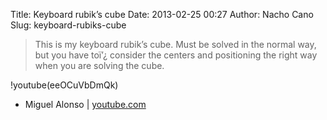 Title: Keyboard rubik’s cube
Date: 2013-02-25 00:27
Author: Nacho Cano
Slug: keyboard-rubiks-cube

> This is my keyboard rubik’s cube. Must be solved in the normal way,
> but you have toï’¿ consider the centers and positioning the right way
> when you are solving the cube.

!youtube(eeOCuVbDmQk)

- Miguel Alonso | [youtube.com][]

  [youtube.com]: http://www.youtube.com/watch?v=eeOCuVbDmQk
    "Keyboard rubik's cube"
